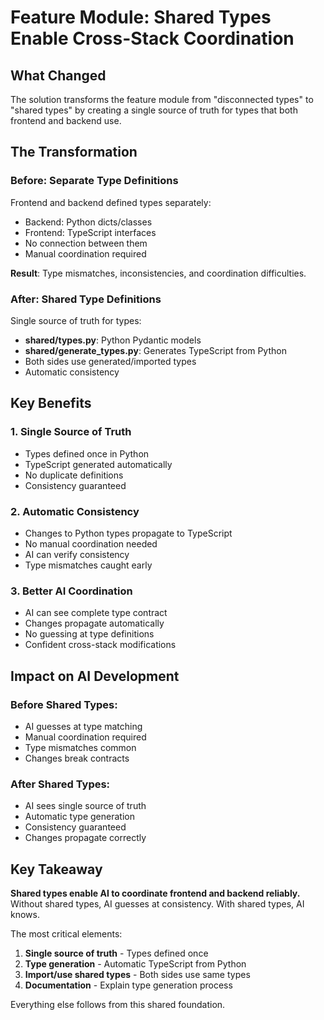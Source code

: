 # Feature Module: Shared Types Enable Cross-Stack Coordination

## What Changed

The solution transforms the feature module from "disconnected types" to "shared types" by creating a single source of truth for types that both frontend and backend use.

## The Transformation

### Before: Separate Type Definitions

Frontend and backend defined types separately:
- Backend: Python dicts/classes
- Frontend: TypeScript interfaces
- No connection between them
- Manual coordination required

**Result**: Type mismatches, inconsistencies, and coordination difficulties.

### After: Shared Type Definitions

Single source of truth for types:
- **shared/types.py**: Python Pydantic models
- **shared/generate_types.py**: Generates TypeScript from Python
- Both sides use generated/imported types
- Automatic consistency

## Key Benefits

### 1. Single Source of Truth
- Types defined once in Python
- TypeScript generated automatically
- No duplicate definitions
- Consistency guaranteed

### 2. Automatic Consistency
- Changes to Python types propagate to TypeScript
- No manual coordination needed
- AI can verify consistency
- Type mismatches caught early

### 3. Better AI Coordination
- AI can see complete type contract
- Changes propagate automatically
- No guessing at type definitions
- Confident cross-stack modifications

## Impact on AI Development

### Before Shared Types:
- AI guesses at type matching
- Manual coordination required
- Type mismatches common
- Changes break contracts

### After Shared Types:
- AI sees single source of truth
- Automatic type generation
- Consistency guaranteed
- Changes propagate correctly

## Key Takeaway

**Shared types enable AI to coordinate frontend and backend reliably.** Without shared types, AI guesses at consistency. With shared types, AI knows.

The most critical elements:
1. **Single source of truth** - Types defined once
2. **Type generation** - Automatic TypeScript from Python
3. **Import/use shared types** - Both sides use same types
4. **Documentation** - Explain type generation process

Everything else follows from this shared foundation.

